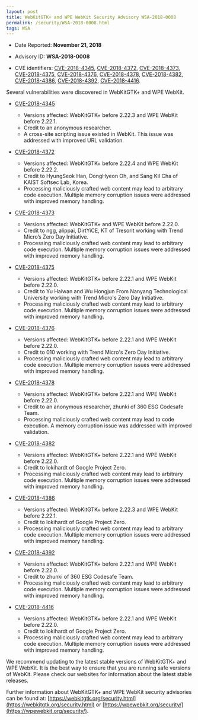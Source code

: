 ```yaml
---
layout: post
title: WebKitGTK+ and WPE WebKit Security Advisory WSA-2018-0008
permalink: /security/WSA-2018-0008.html
tags: WSA
---
```


* Date Reported: **November 21, 2018**

* Advisory ID: **WSA-2018-0008**

* CVE identifiers: [CVE-2018-4345](#CVE-2018-4345), [CVE-2018-4372](#CVE-2018-4372),
  [CVE-2018-4373](#CVE-2018-4373), [CVE-2018-4375](#CVE-2018-4375),
  [CVE-2018-4376](#CVE-2018-4376), [CVE-2018-4378](#CVE-2018-4378),
  [CVE-2018-4382](#CVE-2018-4382), [CVE-2018-4386](#CVE-2018-4386),
  [CVE-2018-4392](#CVE-2018-4392), [CVE-2018-4416](#CVE-2018-4416).


Several vulnerabilities were discovered in WebKitGTK+ and WPE WebKit.

* <a name="CVE-2018-4345" href="https://cve.mitre.org/cgi-bin/cvename.cgi?name=CVE-2018-4345">CVE-2018-4345</a>
  * Versions affected: WebKitGTK+ before 2.22.3 and WPE WebKit before
    2.22.1.
  * Credit to an anonymous researcher.
  * A cross-site scripting issue existed in WebKit. This issue was
    addressed with improved URL validation.

* <a name="CVE-2018-4372" href="https://cve.mitre.org/cgi-bin/cvename.cgi?name=CVE-2018-4372">CVE-2018-4372</a>
  * Versions affected: WebKitGTK+ before 2.22.4 and WPE WebKit before
    2.22.2.
  * Credit to HyungSeok Han, DongHyeon Oh, and Sang Kil Cha of KAIST
    Softsec Lab, Korea.
  * Processing maliciously crafted web content may lead to arbitrary
    code execution. Multiple memory corruption issues were addressed
    with improved memory handling.

* <a name="CVE-2018-4373" href="https://cve.mitre.org/cgi-bin/cvename.cgi?name=CVE-2018-4373">CVE-2018-4373</a>
  * Versions affected: WebKitGTK+ and WPE WebKit before 2.22.0.
  * Credit to ngg, alippai, DirtYiCE, KT of Tresorit working with Trend
    Micro’s Zero Day Initiative.
  * Processing maliciously crafted web content may lead to arbitrary
    code execution. Multiple memory corruption issues were addressed
    with improved memory handling.

* <a name="CVE-2018-4375" href="https://cve.mitre.org/cgi-bin/cvename.cgi?name=CVE-2018-4375">CVE-2018-4375</a>
  * Versions affected: WebKitGTK+ before 2.22.1 and WPE WebKit before
    2.22.0.
  * Credit to Yu Haiwan and Wu Hongjun From Nanyang Technological
    University working with Trend Micro's Zero Day Initiative.
  * Processing maliciously crafted web content may lead to arbitrary
    code execution. Multiple memory corruption issues were addressed
    with improved memory handling.

* <a name="CVE-2018-4376" href="https://cve.mitre.org/cgi-bin/cvename.cgi?name=CVE-2018-4376">CVE-2018-4376</a>
  * Versions affected: WebKitGTK+ before 2.22.1 and WPE WebKit before
    2.22.0.
  * Credit to 010 working with Trend Micro's Zero Day Initiative.
  * Processing maliciously crafted web content may lead to arbitrary
    code execution. Multiple memory corruption issues were addressed
    with improved memory handling.

* <a name="CVE-2018-4378" href="https://cve.mitre.org/cgi-bin/cvename.cgi?name=CVE-2018-4378">CVE-2018-4378</a>
  * Versions affected: WebKitGTK+ before 2.22.1 and WPE WebKit before
    2.22.0.
  * Credit to an anonymous researcher, zhunki of 360 ESG Codesafe Team.
  * Processing maliciously crafted web content may lead to code
    execution. A memory corruption issue was addressed with improved
    validation.

* <a name="CVE-2018-4382" href="https://cve.mitre.org/cgi-bin/cvename.cgi?name=CVE-2018-4382">CVE-2018-4382</a>
  * Versions affected: WebKitGTK+ before 2.22.1 and WPE WebKit before
    2.22.0.
  * Credit to lokihardt of Google Project Zero.
  * Processing maliciously crafted web content may lead to arbitrary
    code execution. Multiple memory corruption issues were addressed
    with improved memory handling.

* <a name="CVE-2018-4386" href="https://cve.mitre.org/cgi-bin/cvename.cgi?name=CVE-2018-4386">CVE-2018-4386</a>
  * Versions affected: WebKitGTK+ before 2.22.3 and WPE WebKit before
    2.22.1.
  * Credit to lokihardt of Google Project Zero.
  * Processing maliciously crafted web content may lead to arbitrary
    code execution. Multiple memory corruption issues were addressed
    with improved memory handling.

* <a name="CVE-2018-4392" href="https://cve.mitre.org/cgi-bin/cvename.cgi?name=CVE-2018-4392">CVE-2018-4392</a>
  * Versions affected: WebKitGTK+ before 2.22.1 and WPE WebKit before
    2.22.0.
  * Credit to zhunki of 360 ESG Codesafe Team.
  * Processing maliciously crafted web content may lead to arbitrary
    code execution. Multiple memory corruption issues were addressed
    with improved memory handling.

* <a name="CVE-2018-4416" href="https://cve.mitre.org/cgi-bin/cvename.cgi?name=CVE-2018-4416">CVE-2018-4416</a>
  * Versions affected: WebKitGTK+ before 2.22.1 and WPE WebKit before
    2.22.0.
  * Credit to lokihardt of Google Project Zero.
  * Processing maliciously crafted web content may lead to arbitrary
    code execution. Multiple memory corruption issues were addressed
    with improved memory handling.


We recommend updating to the latest stable versions of WebKitGTK+ and
WPE WebKit. It is the best way to ensure that you are running safe
versions of WebKit. Please check our websites for information about the
latest stable releases.

Further information about WebKitGTK+ and WPE WebKit security advisories can be found at: 
[https://webkitgtk.org/security.html](https://webkitgtk.org/security.html) or [https://wpewebkit.org/security/](https://wpewebkit.org/security/).
